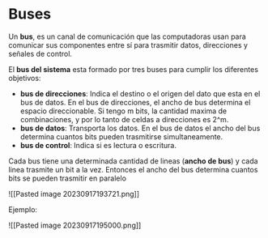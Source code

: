 # Buses

Un **bus**, es un canal de comunicación que las computadoras usan para comunicar sus componentes entre sí para trasmitir datos, direcciones y señales de control. 

El **bus del sistema** esta formado por tres buses para cumplir los diferentes objetivos:

* **bus de direcciones**: Indica el destino o el origen del dato que esta en el bus de datos. En el bus de direcciones, el ancho de bus determina el espacio direccionable. Si tengo m bits, la cantidad maxima de combinaciones, y por lo tanto de celdas a direcciones es 2^m.
* **bus de datos**: Transporta los datos. En el bus de datos el ancho del bus determina cuantos bits pueden trasmitirse simultaneamente.
* **bus de control**: Indica si es lectura o escritura.

Cada bus tiene una determinada cantidad de lineas (**ancho de bus**) y cada linea trasmite un bit a la vez. Entonces el ancho del bus determina cuantos bits se pueden trasmitir en paralelo

![[Pasted image 20230917193721.png]]

Ejemplo:

![[Pasted image 20230917195000.png]]
